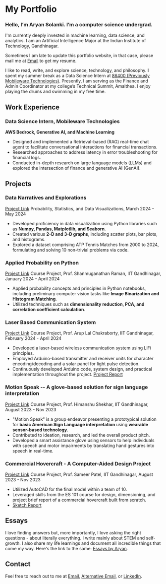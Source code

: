 # My Portfolio

### Hello, I’m Aryan Solanki. I’m a computer science undergrad.

I'm currently deeply invested in machine learning, data science, and analytics. I am an Artificial Intelligence Major at the Indian Institute of Technology, Gandhinagar. 

Sometimes I am late to update this portfolio website, in that case, please mail me at [Email](mailto:illogicalaryan@gmail.com) to get my resume.

I like to read, write, and explore science, technology, and philosophy. I spent my summer break as a Data Science Intern at [86400 (Previously Mobileware Technologies)](https://mobilewaretech.com/). Presently, I am serving as the Finance and Admin Coordinator at my college’s Technical Summit, Amalthea. I enjoy playing the drums and swimming in my free time.

## Work Experience

### Data Science Intern, Mobileware Technologies
**AWS Bedrock, Generative AI, and Machine Learning**

* Designed and implemented a Retrieval-based (RAG) real-time chat agent to facilitate conversational interactions for financial transactions.
* Researched approaches to address latency in error troubleshooting for financial logs.
* Conducted in-depth research on large language models (LLMs) and explored the intersection of finance and generative AI (GenAI).

## Projects

### Data Narratives and Explorations
[Project Link](https://github.com/Aryan-IIT/Data-Narratives-and-Explorations)
Probability, Statistics, and Data Visualizations, March 2024 - May 2024

* Developed proficiency in data visualization using Python libraries such as **Numpy, Pandas, Matplotlib, and Seaborn**.
* Created various **2-D and 3-D graphs**, including scatter plots, bar plots, and histograms.
* Explored a dataset comprising ATP Tennis Matches from 2000 to 2024, formulating and solving 10 non-trivial problems via code.

### Applied Probability on Python
[Project Link](https://github.com/Aryan-IIT/ES-114-PSDV)
Course Project, Prof. Shanmuganathan Raman, IIT Gandhinagar, January 2024 - April 2024

* Applied probability concepts and principles in Python notebooks, including preliminary computer vision tasks like **Image Binarization and Histogram Matching**.
* Utilized techniques such as **dimensionality reduction, PCA, and correlation coefficient calculation**.

### Laser Based Communication System
[Project Link](https://github.com/Aryan-IIT/ES-116-Course-Project)
Course Project, Prof. Arup Lal Chakraborty, IIT Gandhinagar, February 2024 - April 2024

* Developed a laser-based wireless communication system using LiFi principles.
* Employed Arduino-based transmitter and receiver units for character encoding/decoding and a solar panel for light pulse detection.
* Continuously developed Arduino code, system design, and practical implementation throughout the project. [Project Report](https://github.com/Aryan-IIT/ES-116-Course-Project/blob/main/ES116_Final_Project.pdf)

### Motion Speak -- A glove-based solution for sign language interpretation
[Project Link](https://drive.google.com/file/d/1XsixTzGGRKCGHqn-cSgvYlM2YRWCnKjZ/view?usp=sharing)
Course Project, Prof. Himanshu Shekhar, IIT Gandhinagar, August 2023 - Nov 2023

* "Motion Speak" is a group endeavor presenting a prototypical solution for **basic American Sign Language interpretation** using **wearable sensor-based technology**.
* Contributed to ideation, research, and led the overall product pitch.
* Developed a smart assistance glove using sensors to help individuals with speech and motor impairments by translating hand gestures into speech in real-time.

### Commercial Hovercraft - A Computer-Aided Design Project
[Project Link](https://youtu.be/BmLoMJDTwEM)
Course Project, Prof. Sameer Patel, IIT Gandhinagar, August 2023 - Nov 2023

* Utilized AutoCAD for the final model within a team of 10.
* Leveraged skills from the ES 101 course for design, dimensioning, and project brief report of a commercial hovercraft built from scratch.
* [Sketch Report](https://iitgnacin-my.sharepoint.com/:b:/g/personal/23110049_iitgn_ac_in/EaajmBBAD5ZNkpLAmEdVubkBu90cHu8a9DftmgxmY45H8w?e=VQXJtg)

## Essays

I love finding answers but, more importantly, I love asking the right questions - about literally everything. I write mainly about STEM and self-growth. I also share my life learnings and document all incredible things that come my way. Here's the link to the same: [Essays by Aryan](https://aryanoutwits.notion.site/Essays-by-Aryan-dcea590ec3cd4bdc9a3e3ff49df2c8c0?pvs=4).

## Contact

Feel free to reach out to me at [Email](mailto:illogicalaryan@gmail.com), [Alternative Email](mailto:23110049@iitgn.ac.in), or [LinkedIn](https://www.linkedin.com/in/aryan-solanki-ai/).
